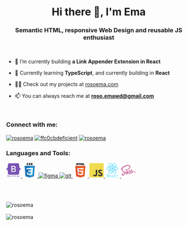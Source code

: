 <h1 align="center">Hi there 👋, I'm Ema</h1>
<h3 align="center">Semantic HTML, responsive Web Design and reusable JS enthusiast</h3>
<br/>

- 🔭 I’m currently building **a Link Appender Extension in React**

- 🌱 Currently learning **TypeScript**, and currently building in **React**

- 👨‍💻 Check out my projects at [rosoema.com](rosoema.com)

- 📫 You can always reach me at **roso.emawd@gmail.com**

<br/>

<h3 align="left">Connect with me:</h3>
<p align="left">
<a href="https://codepen.io/rosoema" target="blank"><img align="center" src="https://raw.githubusercontent.com/rahuldkjain/github-profile-readme-generator/master/src/images/icons/Social/codepen.svg" alt="rosoema" height="30" width="40" /></a>
<a href="https://twitter.com/ffc0cbdeficient" target="blank"><img align="center" src="https://raw.githubusercontent.com/rahuldkjain/github-profile-readme-generator/master/src/images/icons/Social/twitter.svg" alt="ffc0cbdeficient" height="30" width="40" /></a>
<a href="https://linkedin.com/in/rosoema" target="blank"><img align="center" src="https://raw.githubusercontent.com/rahuldkjain/github-profile-readme-generator/master/src/images/icons/Social/linked-in-alt.svg" alt="rosoema" height="30" width="40" /></a>
</p>
 
<h3 align="left">Languages and Tools:</h3>
<p align="left"> <a href="https://getbootstrap.com" target="_blank" rel="noreferrer"> <img src="https://raw.githubusercontent.com/devicons/devicon/master/icons/bootstrap/bootstrap-plain-wordmark.svg" alt="bootstrap" width="40" height="40"/> </a> <a href="https://www.w3schools.com/css/" target="_blank" rel="noreferrer"> <img src="https://raw.githubusercontent.com/devicons/devicon/master/icons/css3/css3-original-wordmark.svg" alt="css3" width="40" height="40"/> </a> <a href="https://www.figma.com/" target="_blank" rel="noreferrer"> <img src="https://www.vectorlogo.zone/logos/figma/figma-icon.svg" alt="figma" width="40" height="40"/> </a> <a href="https://git-scm.com/" target="_blank" rel="noreferrer"> <img src="https://www.vectorlogo.zone/logos/git-scm/git-scm-icon.svg" alt="git" width="40" height="40"/> </a> <a href="https://www.w3.org/html/" target="_blank" rel="noreferrer"> <img src="https://raw.githubusercontent.com/devicons/devicon/master/icons/html5/html5-original-wordmark.svg" alt="html5" width="40" height="40"/> </a> <a href="https://developer.mozilla.org/en-US/docs/Web/JavaScript" target="_blank" rel="noreferrer"> <img src="https://raw.githubusercontent.com/devicons/devicon/master/icons/javascript/javascript-original.svg" alt="javascript" width="40" height="40"/> </a> <a href="https://reactjs.org/" target="_blank" rel="noreferrer"> <img src="https://raw.githubusercontent.com/devicons/devicon/master/icons/react/react-original-wordmark.svg" alt="react" width="40" height="40"/> </a> <a href="https://sass-lang.com" target="_blank" rel="noreferrer"> <img src="https://raw.githubusercontent.com/devicons/devicon/master/icons/sass/sass-original.svg" alt="sass" width="40" height="40"/> </a> </p>

<br/>
<br/>

<p><img align="center" src="https://github-readme-stats.vercel.app/api/top-langs?username=rosoema&show_icons=true&locale=en&layout=compact" alt="rosoema" /></p>

<p><img align="center" src="https://github-readme-streak-stats.herokuapp.com/?user=rosoema&" alt="rosoema" /></p>
